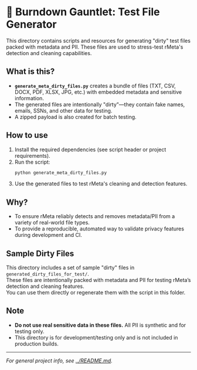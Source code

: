# 🧪 Burndown Gauntlet: Test File Generator

This directory contains scripts and resources for generating "dirty" test files packed with metadata and PII. These files are used to stress-test rMeta's detection and cleaning capabilities.

## What is this?

- **`generate_meta_dirty_files.py`** creates a bundle of files (TXT, CSV, DOCX, PDF, XLSX, JPG, etc.) with embedded metadata and sensitive information.
- The generated files are intentionally "dirty"—they contain fake names, emails, SSNs, and other data for testing.
- A zipped payload is also created for batch testing.

## How to use

1. Install the required dependencies (see script header or project requirements).
2. Run the script:
   ```bash
   python generate_meta_dirty_files.py
   ```
3. Use the generated files to test rMeta's cleaning and detection features.

## Why?

- To ensure rMeta reliably detects and removes metadata/PII from a variety of real-world file types.
- To provide a reproducible, automated way to validate privacy features during development and CI.

## Sample Dirty Files

This directory includes a set of sample "dirty" files in `generated_dirty_files_for_test/`.  
These files are intentionally packed with metadata and PII for testing rMeta’s detection and cleaning features.  
You can use them directly or regenerate them with the script in this folder.

## Note

- **Do not use real sensitive data in these files.** All PII is synthetic and for testing only.
- This directory is for development/testing only and is not included in production builds.

---

*For general project info, see [../README.md](../README.md).*